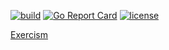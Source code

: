[![build](https://ci.quan.io/api/badges/djquan/exercism/status.svg)](https://ci.quan.io/djquan/exercism)  [![Go Report Card](https://goreportcard.com/badge/github.com/djquan/exercism)](https://goreportcard.com/report/github.com/djquan/exercism) 
[![license](https://img.shields.io/github/license/mashape/apistatus.svg)](https://github.com/djquan/exercism/blob/master/LICENSE)

[Exercism](http://exercism.io/djquan)
